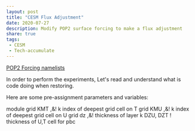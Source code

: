 ```yaml
---
layout: post
title: "CESM Flux Adjustment"
date: 2020-07-27
description: Modify POP2 surface forcing to make a flux adjustment
share: true
tags:
 - CESM
 - Tech-accumulate
---
```


[POP2 Forcing namelists](http://www.cesm.ucar.edu/models/cesm1.2/pop2/doc/users/node67.html)

In order to perform the experiments, Let's read and understand what is code doing when restoring.

Here are some pre-assignment parameters and variables:

module grid
KMT            ,&! k index of deepest grid cell on T grid
KMU            ,&! k index of deepest grid cell on U grid
dz                ,&! thickness of layer k
DZU, DZT               ! thickness of U,T cell for pbc